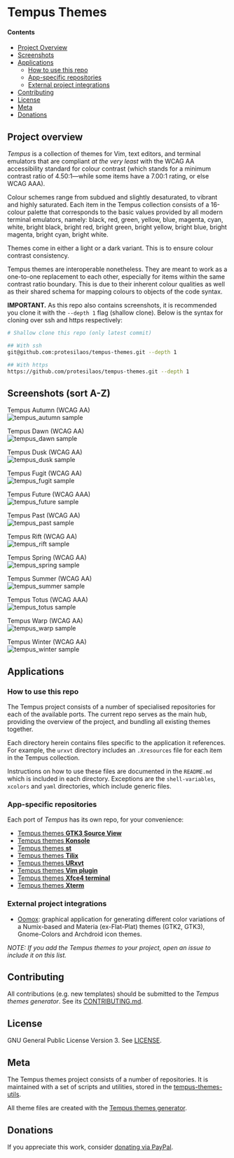 # Tempus Themes

#### Contents

- [Project Overview](#project-overview)
- [Screenshots](#screenshots-sort-a-z)
- [Applications](#applications)
    - [How to use this repo](#how-to-use-this-repo)
    - [App-specific repositories](#app-specific-repositories)
    - [External project integrations](#external-project-integrations)
- [Contributing](#contributing)
- [License](#license)
- [Meta](#meta)
- [Donations](#donations)

## Project overview

*Tempus* is a collection of themes for Vim, text editors, and terminal emulators that are compliant *at the very least* with the WCAG AA accessibility standard for colour contrast (which stands for a minimum contrast ratio of 4.50:1—while some items have a 7.00:1 rating, or else WCAG AAA).

Colour schemes range from subdued and slightly desaturated, to vibrant and highly saturated. Each item in the Tempus collection consists of a 16-colour palette that corresponds to the basic values provided by all modern terminal emulators, namely: black, red, green, yellow, blue, magenta, cyan, white, bright black, bright red, bright green, bright yellow, bright blue, bright magenta, bright cyan, bright white.

Themes come in either a light or a dark variant. This is to ensure colour contrast consistency.

Tempus themes are interoperable nonetheless. They are meant to work as a one-to-one replacement to each other, especially for items within the same contrast ratio boundary. This is due to their inherent colour qualities as well as their shared schema for mapping colours to objects of the code syntax. 

**IMPORTANT.** As this repo also contains screenshots, it is recommended you clone it with the `--depth 1` flag (shallow clone). Below is the syntax for cloning over ssh and https respectively:

```sh
# Shallow clone this repo (only latest commit)

## With ssh
git@github.com:protesilaos/tempus-themes.git --depth 1

## With https
https://github.com/protesilaos/tempus-themes.git --depth 1
```

## Screenshots (sort A-Z)

Tempus Autumn (WCAG AA)  
![tempus_autumn sample](https://raw.githubusercontent.com/protesilaos/tempus-themes/master/screenshots/tempus_autumn.png)

Tempus Dawn (WCAG AA)  
![tempus_dawn sample](https://raw.githubusercontent.com/protesilaos/tempus-themes/master/screenshots/tempus_dawn.png)

Tempus Dusk (WCAG AA)  
![tempus_dusk sample](https://raw.githubusercontent.com/protesilaos/tempus-themes/master/screenshots/tempus_dusk.png)

Tempus Fugit (WCAG AA)  
![tempus_fugit sample](https://raw.githubusercontent.com/protesilaos/tempus-themes/master/screenshots/tempus_fugit.png)

Tempus Future (WCAG AAA)  
![tempus_future sample](https://raw.githubusercontent.com/protesilaos/tempus-themes/master/screenshots/tempus_future.png)

Tempus Past (WCAG AA)  
![tempus_past sample](https://raw.githubusercontent.com/protesilaos/tempus-themes/master/screenshots/tempus_past.png)

Tempus Rift (WCAG AA)  
![tempus_rift sample](https://raw.githubusercontent.com/protesilaos/tempus-themes/master/screenshots/tempus_rift.png)

Tempus Spring (WCAG AA)  
![tempus_spring sample](https://raw.githubusercontent.com/protesilaos/tempus-themes/master/screenshots/tempus_spring.png)

Tempus Summer (WCAG AA)  
![tempus_summer sample](https://raw.githubusercontent.com/protesilaos/tempus-themes/master/screenshots/tempus_summer.png)

Tempus Totus (WCAG AAA)  
![tempus_totus sample](https://raw.githubusercontent.com/protesilaos/tempus-themes/master/screenshots/tempus_totus.png)

Tempus Warp (WCAG AA)  
![tempus_warp sample](https://raw.githubusercontent.com/protesilaos/tempus-themes/master/screenshots/tempus_warp.png)

Tempus Winter (WCAG AA)  
![tempus_winter sample](https://raw.githubusercontent.com/protesilaos/tempus-themes/master/screenshots/tempus_winter.png)

## Applications

### How to use this repo

The Tempus project consists of a number of specialised repositories for each of the available ports. The current repo serves as the main hub, providing the overview of the project, and bundling all existing themes together.

Each directory herein contains files specific to the application it references. For example, the `urxvt` directory includes an `.Xresources` file for each item in the Tempus collection.

Instructions on how to use these files are documented in the `README.md` which is included in each directory. Exceptions are the `shell-variables`, `xcolors` and `yaml` directories, which include generic files.

### App-specific repositories

Each port of *Tempus* has its own repo, for your convenience:

- [Tempus themes **GTK3 Source View**](https://github.com/protesilaos/tempus-themes-gtksourceview3)
- [Tempus themes **Konsole**](https://github.com/protesilaos/tempus-themes-konsole)
- [Tempus themes **st**](https://github.com/protesilaos/tempus-themes-st)
- [Tempus themes **Tilix**](https://github.com/protesilaos/tempus-themes-tilix)
- [Tempus themes **URxvt**](https://github.com/protesilaos/tempus-themes-urxvt)
- [Tempus themes **Vim plugin**](https://github.com/protesilaos/tempus-themes-vim)
- [Tempus themes **Xfce4 terminal**](https://github.com/protesilaos/tempus-themes-xfce4-terminal)
- [Tempus themes **Xterm**](https://github.com/protesilaos/tempus-themes-xterm)

### External project integrations

- [Oomox](https://github.com/actionless/oomox): graphical application for generating different color variations of a Numix-based and Materia (ex-Flat-Plat) themes (GTK2, GTK3), Gnome-Colors and Archdroid icon themes.

*NOTE: If you add the Tempus themes to your project, open an issue to include it on this list.*

## Contributing

All contributions (e.g. new templates) should be submitted to the *Tempus themes generator*. See its [CONTRIBUTING.md](https://github.com/protesilaos/tempus-themes-generator/blob/master/CONTRIBUTING.md).

## License

GNU General Public License Version 3. See [LICENSE](https://github.com/protesilaos/tempus-themes/blob/master/LICENSE).

## Meta

The Tempus themes project consists of a number of repositories. It is maintained with a set of scripts and utilities, stored in the [tempus-themes-utils](https://github.com/protesilaos/tempus-themes-utils).

All theme files are created with the [Tempus themes generator](https://github.com/protesilaos/tempus-themes-generator).

## Donations

If you appreciate this work, consider [donating via PayPal](https://www.paypal.me/protesilaos).
